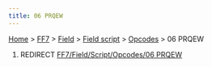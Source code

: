 ```yaml
---
title: 06 PRQEW
---
```


[Home](Main%20Page.md) > [FF7](FF7.md) > [Field](FF7/Field.md) > [Field script](FF7/Field/Field%20script.md) > [Opcodes](FF7/Field/Field%20script/Opcodes.md) > 06 PRQEW

1.  REDIRECT [FF7/Field/Script/Opcodes/06 PRQEW][]

  [FF7/Field/Script/Opcodes/06 PRQEW]: ../../Script/Opcodes/06%20PRQEW.md
    "wikilink"
